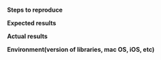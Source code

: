**Steps to reproduce**

**Expected results**

**Actual results**

**Environment(version of libraries, mac OS, iOS, etc)**

